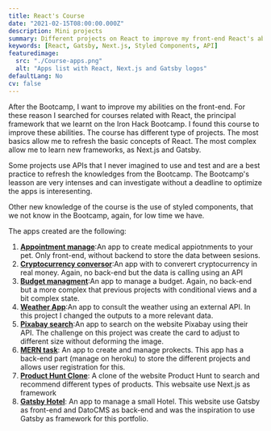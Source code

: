 ```yaml
---
title: React's Course
date: "2021-02-15T08:00:00.000Z"
description: Mini projects
summary: Different projects on React to improve my front-end React's abilities with a guided course.
keywords: [React, Gatsby, Next.js, Styled Components, API]
featuredimage:
  src: "./Course-apps.png"
  alt: "Apps list with React, Next.js and Gatsby logos"
defaultLang: No
cv: false
---
```

After the Bootcamp, I want to improve my abilities on the front-end. For these reason I searched for courses related with React, the principal framework that we learnt on the Iron Hack Bootcamp. I found this course to improve these abilities. The course has different type of projects. The most basics allow me to refresh the basic concepts of React. The most complex allow me to learn new frameworks, as Next.js and Gatsby.

Some projects use APIs that I never imagined to use and test and are a best practice to refresh the knowledges from the Bootcamp. The Bootcamp's leasson are very intenses and can investigate without a deadline to optimize the apps is interesenting. 

Other new knowledge of the course is the use of styled components, that we not know in the Bootcamp, again, for low time we have. 

The apps created are the following:
1. __[Appointment manage](https://appointment-manage.netlify.app/)__:An app to create medical appiotnments to your pet. Only front-end, without backend to store the data between sesions.
2. __[Cryptocurrency conversor](https://cryptocurrency-conversor.netlify.app/)__:An app with to converert cryptocurrency in real money. Again, no back-end but the data is calling using an API
3. __[Budget managment](https://budget-managment.netlify.app/)__:An app to manage a budget. Again, no back-end but a more complex that previous projects with conditional views and a bit complex state.
4. __[Weather App](https://wheater-app-consultant.netlify.app/)__:An app to consult the weather using an external API. In this project I changed the outputs to a more relevant data.
5. __[Pixabay search](https://pixabay-search-images.netlify.app/)__:An app to search on the website Pixabay using their API. The challenge on this project was create the card to adjust to different size without deforming the image.
6. __[MERN task](https://merntask-client.netlify.app/)__: An app to create and manage prokects. This app has a back-end part (manage on heroku) to store the different projects and allows user registration for this.
7. __[Product Hunt Clone](https://product-hunt-clone-next.netlify.app/)__: A clone of the website Product Hunt to search and recommend different types of products. This websaite use Next.js as framework
8. __[Gatsby Hotel](https://gatsby-hotel1.netlify.app/)__: An app to manage a small Hotel. This website use Gatsby as front-end and DatoCMS as back-end and was the inspiration to use Gatsby as framework for this portfolio.